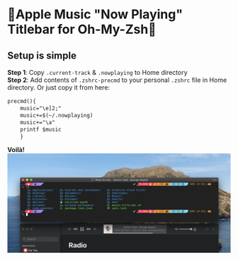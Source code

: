 # :musical_note:Apple Music "Now Playing" Titlebar for Oh-My-Zsh:musical_note:

## Setup is simple

**Step 1**: Copy `.current-track` & `.nowplaying` to Home directory  
**Step 2**: Add contents of `.zshrc-precmd` to your personal `.zshrc` file in Home directory. Or just copy it from here:  
```
precmd(){ 
    music="\e]2;"
    music+=$(~/.nowplaying)
    music+="\a"
    printf $music
    }
```
**Voilà!**  
![screenshot](/img/oh-my-zsh-apple-music-titlebar.png)